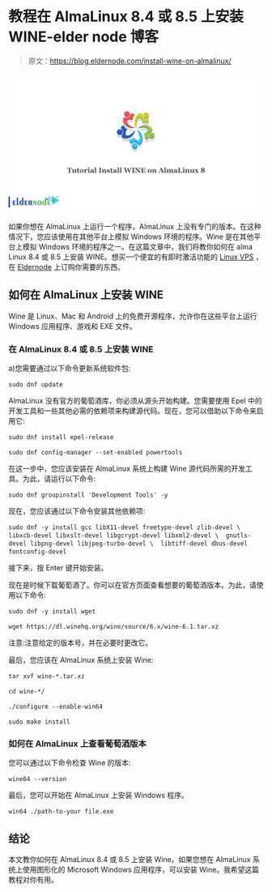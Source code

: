 # 教程在 AlmaLinux 8.4 或 8.5 上安装 WINE-elder node 博客

> 原文：<https://blog.eldernode.com/install-wine-on-almalinux/>

![Tutorial Install WINE on AlmaLinux 8.4 or 8.5](img/54d0d8060b5c28da45f5fe4fcab45f16.png)

如果你想在 AlmaLinux 上运行一个程序，AlmaLinux 上没有专门的版本。在这种情况下，您应该使用在其他平台上模拟 Windows 环境的程序。Wine 是在其他平台上模拟 Windows 环境的程序之一。在这篇文章中，我们将教你如何在 alma Linux 8.4 或 8.5 上安装 WINE。想买一个便宜的有即时激活功能的 [Linux VPS](https://eldernode.com/linux-vps/) ，在 [Eldernode](https://eldernode.com/) 上订购你需要的东西。

## **如何在 AlmaLinux 上安装 WINE**

Wine 是 Linux、Mac 和 Android 上的免费开源程序，允许你在这些平台上运行 Windows 应用程序、游戏和 EXE 文件。

### **在 AlmaLinux 8.4 或 8.5 上安装 WINE**

a)您需要通过以下命令更新系统软件包:

```
sudo dnf update
```

AlmaLinux 没有官方的葡萄酒库，你必须从源头开始构建。您需要使用 Epel 中的开发工具和一些其他必需的依赖项来构建源代码。现在，您可以借助以下命令来启用它:

```
sudo dnf install epel-release
```

```
sudo dnf config-manager --set-enabled powertools
```

在这一步中，您应该安装在 AlmaLinux 系统上构建 Wine 源代码所需的开发工具。为此，请运行以下命令:

```
sudo dnf groupinstall 'Development Tools' -y
```

现在，您应该通过以下命令安装其他依赖项:

```
sudo dnf -y install gcc libX11-devel freetype-devel zlib-devel \  libxcb-devel libxslt-devel libgcrypt-devel libxml2-devel \  gnutls-devel libpng-devel libjpeg-turbo-devel \  libtiff-devel dbus-devel fontconfig-devel
```

接下来，按 Enter 键开始安装。

现在是时候下载葡萄酒了。你可以在官方页面查看想要的葡萄酒版本。为此，请使用以下命令:

```
sudo dnf -y install wget
```

```
wget https://dl.winehq.org/wine/source/6.x/wine-6.1.tar.xz
```

注意:注意给定的版本号，并在必要时更改它。

最后，您应该在 AlmaLinux 系统上安装 Wine:

```
tar xvf wine-*.tar.xz
```

```
cd wine-*/
```

```
./configure --enable-win64
```

```
sudo make install
```

### **如何在 AlmaLinux 上查看葡萄酒版本**

您可以通过以下命令检查 Wine 的版本:

```
wine64 --version
```

最后，您可以开始在 AlmaLinux 上安装 Windows 程序。

```
win64 ./path-to-your file.exe
```

## 结论

本文教你如何在 AlmaLinux 8.4 或 8.5 上安装 Wine。如果您想在 AlmaLinux 系统上使用图形化的 Microsoft Windows 应用程序，可以安装 Wine。我希望这篇教程对你有用。